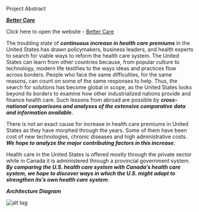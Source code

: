 Project Abstract

***[Better Care](http://54.186.142.125/)***

Click here to open the website - [Better Care](http://54.186.142.125/)

The troubling state of ***continuous increase in health care premiums*** in the United States has drawn policymakers, business leaders, and health experts to search for viable ways to reform the health care system.
The United States can learn from other countries because, from popular culture to technology, modern life testifies to the ways ideas and practices flow across borders. People who face the same difficulties, for the same reasons, can count on some of the same responses to help. Thus, the search for solutions has become global in scope, as the United States looks beyond its borders to examine how other industrialized nations provide and finance health care. Such lessons from abroad are possible by ***cross-national comparisons and analyses of the extensive comparative data and information available***.

There is not an exact cause for increase in health care premiums in United States as they have morphed through the years. Some of them have been cost of new technologies, chronic diseases and high administrative costs. ***We hope to analyze the major contributing factors in this increase***. 

Health care in the United States is offered mostly through the private sector while in Canada it is administered through a provincial government system. ***By comparing the U.S. health care system with Canada’s health care system, we hope to discover ways in which the U.S. might adapt to strengthen its’s own health care system***.



***Architecture Diagram***



![alt tag](https://github.com/SJSU272Lab/Fall16-Team17/blob/master/Team%20Project/architecture-diagram.PNG)

